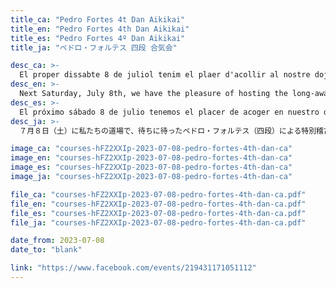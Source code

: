 ```yaml
---
title_ca: "Pedro Fortes 4t Dan Aikikai"
title_en: "Pedro Fortes 4th Dan Aikikai"
title_es: "Pedro Fortes 4º Dan Aikikai"
title_ja: "ペドロ・フォルテス 四段 合気会"

desc_ca: >-
  El proper dissabte 8 de juliol tenim el plaer d'acollir al nostre dojo les molt esperades jornades d'Aikido a Pedro Fortes 4rt dan Aikikai.
desc_en: >-
  Next Saturday, July 8th, we have the pleasure of hosting the long-awaited special Aikido class at our dojo, led by Pedro Fortes, 4th dan Aikikai.
desc_es: >-
  El próximo sábado 8 de julio tenemos el placer de acoger en nuestro dojo las tan esperadas clases especiales de Aikido a cargo de Pedro Fortes, 4º dan Aikikai.
desc_ja: >-
  ７月８日（土）に私たちの道場で、待ちに待ったペドロ・フォルテス（四段）による特別稽古が行われます。

image_ca: "courses-hFZ2XXIp-2023-07-08-pedro-fortes-4th-dan-ca"
image_en: "courses-hFZ2XXIp-2023-07-08-pedro-fortes-4th-dan-ca"
image_es: "courses-hFZ2XXIp-2023-07-08-pedro-fortes-4th-dan-ca"
image_ja: "courses-hFZ2XXIp-2023-07-08-pedro-fortes-4th-dan-ca"

file_ca: "courses-hFZ2XXIp-2023-07-08-pedro-fortes-4th-dan-ca.pdf"
file_en: "courses-hFZ2XXIp-2023-07-08-pedro-fortes-4th-dan-ca.pdf"
file_es: "courses-hFZ2XXIp-2023-07-08-pedro-fortes-4th-dan-ca.pdf"
file_ja: "courses-hFZ2XXIp-2023-07-08-pedro-fortes-4th-dan-ca.pdf"

date_from: 2023-07-08
date_to: "blank"

link: "https://www.facebook.com/events/219431171051112"
---
```

